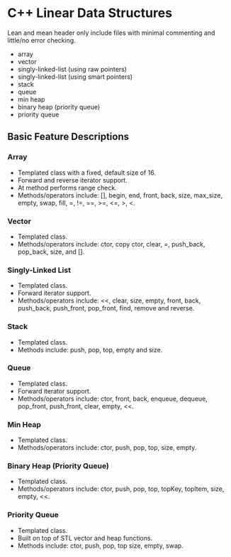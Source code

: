 # C++ Linear Data Structures

Lean and mean header only include files with minimal commenting and little/no error checking.

* array
* vector
* singly-linked-list (using raw pointers)
* singly-linked-list (using smart pointers)
* stack
* queue
* min heap
* binary heap (priority queue)
* priority queue

## Basic Feature Descriptions

### Array
* Templated class with a fixed, default size of 16.
* Forward and reverse iterator support.
* At method performs range check.
* Methods/operators include: [], begin, end, front, back, size, max_size, empty, swap, fill, =, !=, ==, >=, <=, >, <.

### Vector
* Templated class.
* Methods/operators include: ctor, copy ctor, clear, =,  push_back, pop_back, size, and [].

### Singly-Linked List
* Templated class.
* Forward iterator support.
* Methods/operators include: <<, clear, size, empty, front, back, push_back, push_front, pop_front, find, remove and reverse.

### Stack
* Templated class.
* Methods include: push, pop, top, empty and size.

### Queue
* Templated class.
* Forward iterator support.
* Methods/operators include: ctor, front, back, enqueue, dequeue, pop_front, push_front, clear, empty, <<.

### Min Heap
* Templated class.
* Methods/operators include: ctor, push, pop, top, size, empty.

### Binary Heap (Priority Queue)
* Templated class.
* Methods/operators include: ctor, push, pop, top, topKey, topItem, size, empty, <<.

### Priority Queue
* Templated class.
* Built on top of STL vector and heap functions.
* Methods include: ctor, push, pop, top size, empty, swap.
